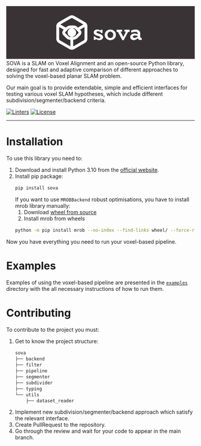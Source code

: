 <img src="assets/logo.png">
SOVA is a SLAM on Voxel Alignment and an open-source Python library, designed for fast 
and adaptive comparison of different approaches to solving the voxel-based planar SLAM problem.

Our main goal is to provide extendable, simple and efficient interfaces for
testing various voxel SLAM hypotheses, which include different subdivision/segmenter/backend criteria.

[![Linters](https://github.com/prime-slam/sova/actions/workflows/lint.yaml/badge.svg)](https://github.com/prime-slam/voxel-slam/actions/workflows/lint.yaml)
[![License](https://img.shields.io/badge/License-Apache_2.0-blue.svg)](https://opensource.org/licenses/Apache-2.0)

- - -
# Installation

To use this library you need to:

1. Download and install Python 3.10 from the [official website](https://www.python.org/downloads/).
2. Install pip package:
   ```bash
   pip install sova
   ```
   If you want to use `MROBBackend` robust optimisations, you have to install mrob library manually:
   1. Download [wheel from source](https://drive.google.com/file/d/1rUdbybNvHx80ykr62aceAcBIPtlntWIz/view?usp=sharing)
   2. Install mrob from wheels
   ```bash
   python -m pip install mrob --no-index --find-links wheel/ --force-reinstall
   ```

Now you have everything you need to run your voxel-based pipeline.

# Examples

Examples of using the voxel-based pipeline are presented in the [`examples`](https://github.com/prime-slam/sova/tree/main/examples) 
directory with the all necessary instructions of how to run them.

# Contributing

To contribute to the project you must:
1. Get to know the project structure:
    ```
    sova
    ├── backend
    ├── filter
    ├── pipeline
    ├── segmenter
    ├── subdivider
    ├── typing
    └── utils
        ├── dataset_reader
    ```
2. Implement new subdivision/segmenter/backend approach which satisfy the relevant interface.
3. Create PullRequest to the repository.
4. Go through the review and wait for your code to appear in the main branch.
